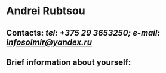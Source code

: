 # Andrei Rubtsou
## Contacts: *tel: +375 29 3653250; e-mail: infosolmir@yandex.ru*
## Brief information about yourself: 
